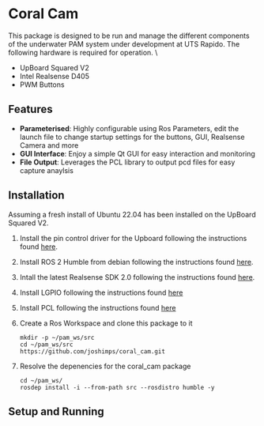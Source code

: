 # Coral Cam
This package is designed to be run and manage the different components of the underwater PAM system under development at UTS Rapido. The following hardware is required for operation. \

- UpBoard Squared V2
- Intel Realsense D405
- PWM Buttons

## Features

- **Parameterised**: Highly configurable using Ros Parameters, edit the launch file to change startup settings for the buttons, GUI, Realsense Camera and more
- **GUI Interface**: Enjoy a simple Qt GUI for easy interaction and monitoring
- **File Output**: Leverages the PCL library to output pcd files for easy capture anaylsis

## Installation
Assuming a fresh install of Ubuntu 22.04 has been installed on the UpBoard Squared V2.

1. Install the pin control driver for the Upboard following the instructions found [here](https://github.com/up-division/pinctrl-upboard).
   
3. Install ROS 2 Humble from debian following the instructions found [here](https://docs.ros.org/en/humble/Installation/Ubuntu-Install-Debians.html#id2).

4. Intall the latest Realsense SDK 2.0 following the instructions found [here](https://github.com/IntelRealSense/librealsense/blob/master/doc/distribution_linux.md).

5. Install LGPIO following the instructions found [here](https://abyz.me.uk/lg/download.html)
   
6. Install PCL following the instructions found [here](https://pointclouds.org/downloads/#linux)

7. Create a Ros Workspace and clone this package to it

   `mkdir -p ~/pam_ws/src` \
   `cd ~/pam_ws/src` \
   `https://github.com/joshimps/coral_cam.git`

8. Resolve the depenencies for the coral_cam package

   `cd ~/pam_ws/` \
   `rosdep install -i --from-path src --rosdistro humble -y`
   
## Setup and Running


